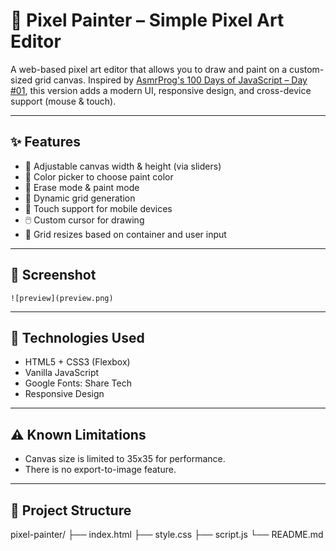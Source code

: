 # 🎨 Pixel Painter – Simple Pixel Art Editor

A web-based pixel art editor that allows you to draw and paint on a custom-sized grid canvas. Inspired by [AsmrProg's 100 Days of JavaScript – Day #01](https://github.com/AsmrProg-YT/100-days-of-javascript/tree/master/Day%20%2301%20-%20Pixel%20Art%20Generator), this version adds a modern UI, responsive design, and cross-device support (mouse & touch).

---

## ✨ Features

- 🔧 Adjustable canvas width & height (via sliders)
- 🎨 Color picker to choose paint color
- 🧽 Erase mode & paint mode
- 🧱 Dynamic grid generation
- 📱 Touch support for mobile devices
- 🖱️ Custom cursor for drawing
- 📐 Grid resizes based on container and user input

---

## 📸 Screenshot

`![preview](preview.png)`

---

## 🧩 Technologies Used

- HTML5 + CSS3 (Flexbox)
- Vanilla JavaScript
- Google Fonts: Share Tech
- Responsive Design

---

## ⚠️ Known Limitations

- Canvas size is limited to 35x35 for performance.
- There is no export-to-image feature.

---

## 📁 Project Structure

pixel-painter/
├── index.html
├── style.css
├── script.js
└── README.md



